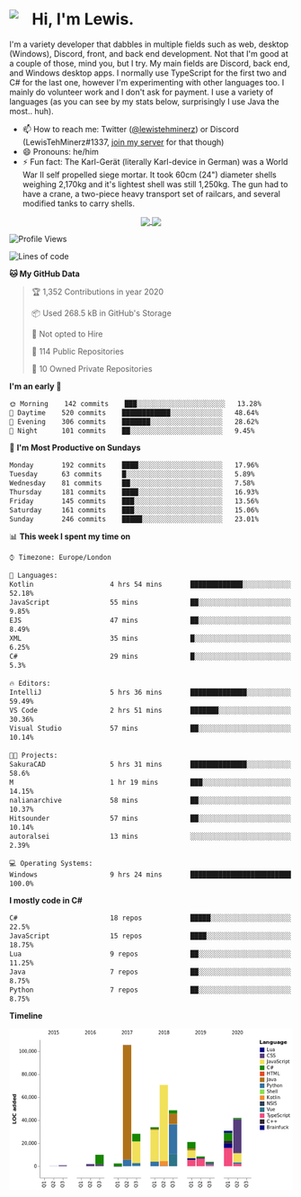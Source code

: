 <h1><img align="left" src="https://cdn.discordapp.com/emojis/552927506957729802.gif" width="40">Hi, I'm Lewis.</h1>

I'm a variety developer that dabbles in multiple fields such as web, desktop (Windows), Discord, front, and back end development. Not that I'm good at a couple of those, mind you, but I try. My main fields are Discord, back end, and Windows desktop apps. I normally use TypeScript for the first two and C# for the last one, however I'm experimenting with other languages too. I mainly do volunteer work and I don't ask for payment. I use a variety of languages (as you can see by my stats below, surprisingly I use Java the most.. huh).

- 📫 How to reach me: Twitter ([@lewistehminerz](https://twitter.com/lewistehminerz)) or Discord (LewisTehMinerz#1337, [join my server](https://discord.gg/XnUh7JB) for that though)
- 😄 Pronouns: he/him
- ⚡ Fun fact: The Karl-Gerät (literally Karl-device in German) was a World War II self propelled siege mortar. It took 60cm (24") diameter shells weighing 2,170kg and it's lightest shell was still 1,250kg. The gun had to have a crane, a two-piece heavy transport set of railcars, and several modified tanks to carry shells.

<p align="center">
  <a href="https://github.com/anuraghazra/github-readme-stats">
    <img align="center" src="https://github-readme-stats.vercel.app/api?username=LewisTehMinerz&count_private=true&show_icons=true&theme=gruvbox">
  </a>
  <a href="https://github.com/anuraghazra/github-readme-stats">
    <img align="center" src="https://github-readme-stats.vercel.app/api/top-langs/?username=LewisTehMinerz&layout=compact&theme=gruvbox">
  </a>
</p>

<!--START_SECTION:waka-->
![Profile Views](http://img.shields.io/badge/Profile%20Views-49-blue)

![Lines of code](https://img.shields.io/badge/From%20Hello%20World%20I've%20written-15.1%20million%20Lines%20of%20code-blue)

**🐱 My GitHub Data** 

> 🏆 1,352 Contributions in year 2020
 > 
> 📦 Used 268.5 kB in GitHub's Storage 
 > 
> 🚫 Not opted to Hire
 > 
> 📜 114 Public Repositories 
 > 
> 🔑 10 Owned Private Repositories 

**I'm an early 🐤** 

```text
🌞 Morning    142 commits    ███░░░░░░░░░░░░░░░░░░░░░░   13.28% 
🌆 Daytime    520 commits    ████████████░░░░░░░░░░░░░   48.64% 
🌃 Evening    306 commits    ███████░░░░░░░░░░░░░░░░░░   28.62% 
🌙 Night      101 commits    ██░░░░░░░░░░░░░░░░░░░░░░░   9.45%

```
📅 **I'm Most Productive on Sundays** 

```text
Monday       192 commits    ████░░░░░░░░░░░░░░░░░░░░░   17.96% 
Tuesday      63 commits     █░░░░░░░░░░░░░░░░░░░░░░░░   5.89% 
Wednesday    81 commits     ██░░░░░░░░░░░░░░░░░░░░░░░   7.58% 
Thursday     181 commits    ████░░░░░░░░░░░░░░░░░░░░░   16.93% 
Friday       145 commits    ███░░░░░░░░░░░░░░░░░░░░░░   13.56% 
Saturday     161 commits    ███░░░░░░░░░░░░░░░░░░░░░░   15.06% 
Sunday       246 commits    █████░░░░░░░░░░░░░░░░░░░░   23.01%

```


📊 **This week I spent my time on** 

```text
⌚︎ Timezone: Europe/London

💬 Languages: 
Kotlin                   4 hrs 54 mins       █████████████░░░░░░░░░░░░   52.18% 
JavaScript               55 mins             ██░░░░░░░░░░░░░░░░░░░░░░░   9.85% 
EJS                      47 mins             ██░░░░░░░░░░░░░░░░░░░░░░░   8.49% 
XML                      35 mins             █░░░░░░░░░░░░░░░░░░░░░░░░   6.25% 
C#                       29 mins             █░░░░░░░░░░░░░░░░░░░░░░░░   5.3%

🔥 Editors: 
IntelliJ                 5 hrs 36 mins       ██████████████░░░░░░░░░░░   59.49% 
VS Code                  2 hrs 51 mins       ███████░░░░░░░░░░░░░░░░░░   30.36% 
Visual Studio            57 mins             ██░░░░░░░░░░░░░░░░░░░░░░░   10.14%

🐱‍💻 Projects: 
SakuraCAD                5 hrs 31 mins       ██████████████░░░░░░░░░░░   58.6% 
M                        1 hr 19 mins        ███░░░░░░░░░░░░░░░░░░░░░░   14.15% 
nalianarchive            58 mins             ██░░░░░░░░░░░░░░░░░░░░░░░   10.37% 
Hitsounder               57 mins             ██░░░░░░░░░░░░░░░░░░░░░░░   10.14% 
autoralsei               13 mins             ░░░░░░░░░░░░░░░░░░░░░░░░░   2.39%

💻 Operating Systems: 
Windows                  9 hrs 24 mins       █████████████████████████   100.0%

```

**I mostly code in C#** 

```text
C#                       18 repos            █████░░░░░░░░░░░░░░░░░░░░   22.5% 
JavaScript               15 repos            ████░░░░░░░░░░░░░░░░░░░░░   18.75% 
Lua                      9 repos             ██░░░░░░░░░░░░░░░░░░░░░░░   11.25% 
Java                     7 repos             ██░░░░░░░░░░░░░░░░░░░░░░░   8.75% 
Python                   7 repos             ██░░░░░░░░░░░░░░░░░░░░░░░   8.75%

```


**Timeline**

![Chart not found](https://github.com/LewisTehMinerz/LewisTehMinerz/blob/master/charts/bar_graph.png) 


<!--END_SECTION:waka-->
